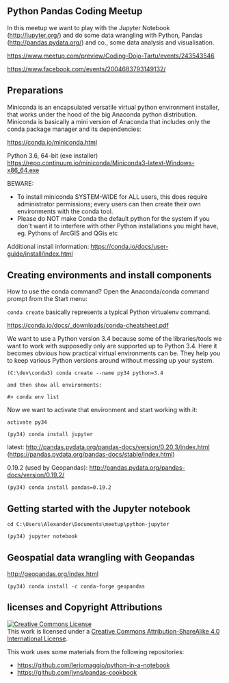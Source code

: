 ## Python Pandas Coding Meetup

In this meetup we want to play with the 
Jupyter Notebook (http://jupyter.org/) and do some data 
wrangling with Python, Pandas (http://pandas.pydata.org/) and co.,
some data analysis and visualisation.

https://www.meetup.com/preview/Coding-Dojo-Tartu/events/243543546

https://www.facebook.com/events/2004683793149132/

## Preparations

Miniconda is an encapsulated versatile virtual python environment installer, 
that works under the hood of the big Anaconda python distribution.
Miniconda is basically a mini version of Anaconda that includes only the conda package manager and its dependencies:

https://conda.io/miniconda.html

Python 3.6, 64-bit (exe installer)
https://repo.continuum.io/miniconda/Miniconda3-latest-Windows-x86_64.exe

BEWARE:

- To install miniconda SYSTEM-WIDE for ALL users, this does require administrator permissions; 
  every users can then create their own environments with the conda tool.
- Please do NOT make Conda the default python for the system if you don't want it to interfere with other Python installations you might have,
  eg. Pythons of ArcGIS and QGis etc

Additional install information:
https://conda.io/docs/user-guide/install/index.html

## Creating environments and install components

How to use the conda command? Open the Anaconda/conda command prompt from the Start menu:

`conda create` basically represents a typical Python virtualenv command.

https://conda.io/docs/_downloads/conda-cheatsheet.pdf

We want to use a Python version 3.4 because some of the libraries/tools we want to work with supposedly only are supported up to Python 3.4.
Here it becomes obvious how practical virtual environments can be. They help you to keep various Python versions around without messing up your system.
 
```shell
(C:\dev\conda3) conda create --name py34 python=3.4

and then show all environments:

#> conda env list
```

Now we want to activate that environment and start working with it:

```shell
activate py34
```

```shell
(py34) conda install jupyter
```

latest: http://pandas.pydata.org/pandas-docs/version/0.20.3/index.html (https://pandas.pydata.org/pandas-docs/stable/index.html)

0.19.2 (used by Geopandas): http://pandas.pydata.org/pandas-docs/version/0.19.2/

```shell
(py34) conda install pandas=0.19.2
```

## Getting started with the Jupyter notebook

```shell
cd C:\Users\Alexander\Documents\meetup\python-jupyter

(py34) jupyter notebook
```

## Geospatial data wrangling with Geopandas

http://geopandas.org/index.html

```shell
(py34) conda install -c conda-forge geopandas
```

## licenses and Copyright Attributions

<a rel="license" href="http://creativecommons.org/licenses/by-sa/4.0/">
<img alt="Creative Commons License" style="border-width:0" src="https://i.creativecommons.org/l/by-sa/4.0/80x15.png" /></a>
<br />
This work is licensed under a <a rel="license" href="http://creativecommons.org/licenses/by-sa/4.0/">Creative Commons Attribution-ShareAlike 4.0 International License</a>.

This work uses some materials from the following repositories:
- https://github.com/leriomaggio/python-in-a-notebook
- https://github.com/jvns/pandas-cookbook